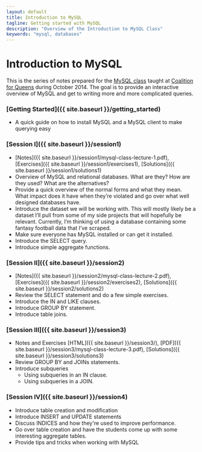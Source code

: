 ```yaml
---
layout: default
title: Introduction to MySQL
tagline: Getting started with MySQL
description: "Overview of the Introduction to MySQL Class"
keywords: "mysql, databases"
---
```


Introduction to MySQL
=====================

This is the series of notes prepared for the [MySQL class](http://www.c4q.nyc/introtomysql/) taught at [Coalition for Queens](http://www.c4q.nyc/) during October 2014. The goal is to provide an interactive overview of MySQL and get to writing more and more complicated queries.

### [Getting Started]({{ site.baseurl }}/getting_started)

- A quick guide on how to install MySQL and a MySQL client to make querying easy

### [Session I]({{ site.baseurl }}/session1)

- [Notes]({{ site.baseurl }}/session1/mysql-class-lecture-1.pdf), [Exercises]({{ site.baseurl }}/session1/exercises1), [Solutions]({{ site.baseurl }}/session1/solutions1)
- Overview of MySQL and relational databases. What are they? How are they used? What are the alternatives?
- Provide a quick overview of the normal forms and what they mean. What impact does it have when they’re violated and go over what well designed databases have.
- Introduce the dataset we will be working with. This will mostly likely be a dataset I’ll pull from some of my side projects that will hopefully be relevant. Currently, I’m thinking of using a database containing some fantasy football data that I’ve scraped.
- Make sure everyone has MySQL installed or can get it installed.
- Introduce the SELECT query.
- Introduce simple aggregate functions.

### [Session II]({{ site.baseurl }}/session2)

- [Notes]({{ site.baseurl }}/session2/mysql-class-lecture-2.pdf), [Exercises]({{ site.baseurl }}/session2/exercises2), [Solutions]({{ site.baseurl }}/session2/solutions2)
- Review the SELECT statement and do a few simple exercises.
- Introduce the IN and LIKE clauses.
- Introduce GROUP BY statement.
- Introduce table joins.

### [Session III]({{ site.baseurl }}/session3)

- Notes and Exercises [HTML]({{ site.baseurl }}/session3/), [PDF]({{ site.baseurl }}/session3/mysql-class-lecture-3.pdf), [Solutions]({{ site.baseurl }}/session3/solutions3)
- Review GROUP BY and JOINs statements.
- Introduce subqueries
  * Using subqueries in an IN clause.
  * Using subqueries in a JOIN.

### [Session IV]({{ site.baseurl }}/session4)

- Introduce table creation and modification
- Introduce INSERT and UPDATE statements
- Discuss INDICES and how they're used to improve performance.
- Go over table creation and have the students come up with some interesting aggregate tables.
- Provide tips and tricks when working with MySQL